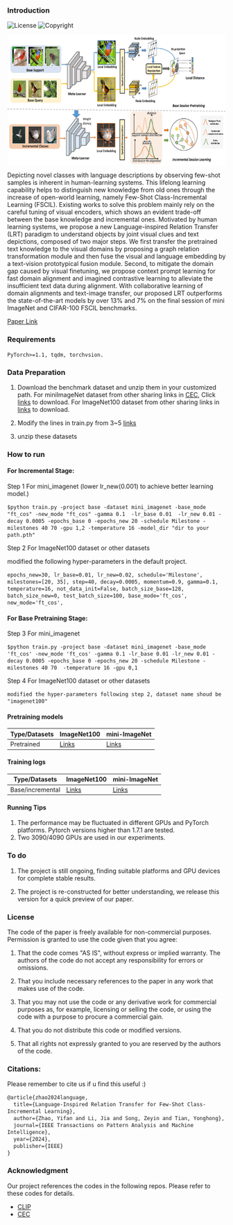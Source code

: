 ### Introduction


![License](https://img.shields.io/badge/License-MIT-brightgreen)
![Copyright](https://img.shields.io/badge/Copyright-CVTEAM-red)

<img src="https://github.com/iCVTEAM/G-FSCIL/blob/master/teaser.jpg" width = "600" height = "300" align=center />


Depicting novel classes with language descriptions by observing few-shot samples is inherent in human-learning systems. This lifelong learning capability helps to distinguish new knowledge from old ones through the increase of open-world learning, namely Few-Shot Class-Incremental Learning (FSCIL). Existing works to solve this problem mainly rely on the careful tuning of visual encoders, which shows an evident trade-off between the base knowledge and incremental ones. Motivated by human learning systems, we propose a new Language-inspired Relation Transfer (LRT) paradigm to understand objects by joint visual clues and text depictions, composed of two major steps. We first transfer the pretrained text knowledge to the visual domains by proposing a graph relation transformation module and then fuse the visual and language embedding by a text-vision prototypical fusion module. Second, to mitigate the domain gap caused by visual finetuning, we propose context prompt learning for fast domain alignment and imagined contrastive learning to alleviate the insufficient text data during alignment. With collaborative learning of domain alignments and text-image transfer, our proposed LRT outperforms the state-of-the-art models by over 13% and 7% on the final session of mini ImageNet and CIFAR-100 FSCIL benchmarks.

 [Paper Link](https://ieeexplore.ieee.org/abstract/document/10746343)


### Requirements

```
PyTorch>=1.1, tqdm, torchvsion.
```

### Data Preparation


1. Download the benchmark dataset and unzip them in your customized path.
    For miniImageNet dataset from other sharing links in [CEC](https://github.com/icoz69/CEC-CVPR2021), Click [links](https://drive.google.com/drive/folders/11LxZCQj2FRCs0JTsf_dafvTHqFn2yGSN?usp=sharing)  to download.
    For ImageNet100 dataset from other sharing links in [links](https://www.kaggle.com/datasets/ambityga/imagenet100/data) to download.

2. Modify the lines in train.py from 3~5 [links]()
3. unzip these datasets 



### How to run

#### For Incremental Stage:


Step 1  For  mini_imagenet (lower lr_new(0.001) to achieve better learning model.)
```
$python train.py -project base -dataset mini_imagenet -base_mode "ft_cos" -new_mode "ft_cos" -gamma 0.1  -lr_base 0.01  -lr_new 0.01 -decay 0.0005 -epochs_base 0 -epochs_new 20 -schedule Milestone -milestones 40 70 -gpu 1,2 -temperature 16 -model_dir "dir to your path.pth"
```

Step 2  For  ImageNet100 dataset or other datasets

modified the following hyper-parameters in the default project.
```
epochs_new=30, lr_base=0.01, lr_new=0.02, schedule='Milestone', milestones=[20, 35], step=40, decay=0.0005, momentum=0.9, gamma=0.1, temperature=16, not_data_init=False, batch_size_base=128, batch_size_new=0, test_batch_size=100, base_mode='ft_cos', new_mode='ft_cos',
```

#### For Base Pretraining Stage:

Step 3 For  mini_imagenet
```
$python train.py -project base -dataset mini_imagenet -base_mode 'ft_cos' -new_mode 'ft_cos' -gamma 0.1 -lr_base 0.01 -lr_new 0.01 -decay 0.0005 -epochs_base 0 -epochs_new 20 -schedule Milestone -milestones 40 70  -temperature 16 -gpu 0,1
```

Step 4 For  ImageNet100 dataset or other datasets
```
modified the hyper-parameters following step 2, dataset name shoud be "imagenet100"
```

#### Pretraining models
| Type/Datasets | ImageNet100                                                | mini-ImageNet                                                |
| ------------- | ------------------------------------------------------------ | ------------------------------------------------------------ |
| Pretrained    | [Links](https://drive.google.com/file/d/1KwXPV7FjYMaI28XGr4OHMy3VjtU4OtHN/view?usp=sharing) | [Links](https://drive.google.com/file/d/1hRecni9x5lhevsnKAcCEcflJSgYrIDPx/view?usp=drive_link) |


#### Training logs
| Type/Datasets | ImageNet100                                                 | mini-ImageNet                                                |
| ------------- | ------------------------------------------------------------ | ------------------------------------------------------------ |
| Base/incremental    | [Links](https://drive.google.com/file/d/1eKuVMtuxXr62SOqhpkDWG6_9nPcqpgcK/view?usp=sharing) | [Links](https://drive.google.com/file/d/1P77ecM55lAwiIasZ4CWXTsxA1pQ_UvrO/view?usp=drive_link) |





#### Running Tips

1. The performance may be fluctuated in different GPUs and PyTorch platforms. Pytorch versions higher than 1.7.1 are tested. 
2.  Two 3090/4090 GPUs are used in our experiments. 


### To do

1. The project is still ongoing, finding suitable platforms and GPU devices for complete stable results.

2. The project is re-constructed for better understanding, we release this version for a quick preview of our paper.

   
### License

The code of the paper is freely available for non-commercial purposes. Permission is granted to use the code given that you agree:

1. That the code comes "AS IS", without express or implied warranty. The authors of the code do not accept any responsibility for errors or omissions.

2. That you include necessary references to the paper in any work that makes use of the code. 

3. That you may not use the code or any derivative work for commercial purposes as, for example, licensing or selling the code, or using the code with a purpose to procure a commercial gain.

4. That you do not distribute this code or modified versions. 

5. That all rights not expressly granted to you are reserved by the authors of the code.

### Citations:

Please remember to cite us if u find this useful :)
```
@article{zhao2024language,
  title={Language-Inspired Relation Transfer for Few-Shot Class-Incremental Learning},
  author={Zhao, Yifan and Li, Jia and Song, Zeyin and Tian, Yonghong},
  journal={IEEE Transactions on Pattern Analysis and Machine Intelligence},
  year={2024},
  publisher={IEEE}
}
```


### Acknowledgment
Our project references the codes in the following repos.
Please refer to these codes for details.
- [CLIP](https://github.com/openai/CLIP)
- [CEC](https://github.com/icoz69/CEC-CVPR2021)



